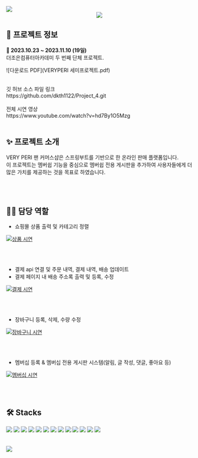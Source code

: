 <img src="https://capsule-render.vercel.app/api?type=waving&color=6667AB&height=200&section=header&text=&fontSize=50&fontColor=fff" />
<div align="center">
<img src="https://github.com/dkth1122/Project_4/assets/134511884/501a3588-d12c-4a8a-a3d1-e6adf30834a7"> 
</div>
<h2>🔎 프로젝트 정보</h2>
<div><b>📆 2023.10.23 ~ 2023.11.10 (19일)</b></div>
<div>더조은컴퓨터아카데미 두 번째 단체 프로젝트.</div>


![다운로드 PDF](VERYPERI 세미프로젝트.pdf)

<br>
<div>깃 허브 소스 파일 링크</div>
https://github.com/dkth1122/Project_4.git
<br><br>
<div>전체 시연 영상</div>
https://www.youtube.com/watch?v=hd7By1O5Mzg
<br><br>
<h2>✨ 프로젝트 소개</h2>
<div>VERY PERI 팬 커머스샵은 스프링부트를 기반으로 한 온라인 판매 플랫폼입니다.</div>
<div>이 프로젝트는 멤버쉽 기능을 중심으로 멤버쉽 전용 게시판을 추가하여 사용자들에게 더 많은 가치를 제공하는 것을 목표로 하였습니다.</div>
<br>
<br>
<br>
<h2>💁‍♂️ 담당 역할</h2>

- 쇼핑몰 상품 출력 및 카테고리 정렬<br>

[![상품 시연](https://github.com/dkth1122/Spring_Project/assets/134511884/5c00ef3e-f37e-4ec3-81f0-861c392bb482)](https://youtu.be/InzBgcVYjUc)

<br><br>
- 결제 api 연결 및 주문 내역, 결제 내역, 배송 업데이트<br>
- 결제 페이지 내 배송 주소록 출력 및 등록, 수정<br>

[![결제 시연](https://github.com/dkth1122/Spring_Project/assets/134511884/ebbba53a-77fc-430d-9289-bbe587dc7961)](https://youtu.be/GhP6iGed3R8)

<br><br>
- 장바구니 등록, 삭제, 수량 수정<br>

[![장바구니 시연](https://github.com/dkth1122/Spring_Project/assets/134511884/a71d0016-5bfd-4842-a200-684fc971b2b3)](https://youtu.be/PmpIBQCPI-8)

<br><br>

- 멤버십 등록 & 멤버십 전용 게시판 시스템(알림, 글 작성, 댓글, 좋아요 등)<br>

[![멤버십 시연](https://github.com/dkth1122/Spring_Project/assets/134511884/a20d6b4d-f0d9-4860-9286-662f85bbc894)](https://youtu.be/NR1w8jeCaWc)

<br>
<br>

<h2>🛠 Stacks</h2>
<div>
  <img src="https://img.shields.io/badge/Eclipse%20IDE-2C2255.svg?&style=for-the-badge&logo=Eclipse%20IDE&logoColor=white">
  <img src="https://img.shields.io/badge/visualstudiocode-007ACC?style=for-the-badge&logo=visualstudiocode&logoColor=white">
  <img src="https://img.shields.io/badge/mysql-4479A1?style=for-the-badge&logo=mysql&logoColor=white">
  <img src="https://img.shields.io/badge/HeidiSql-9DD84B?style=for-the-badge">
  <img src="https://img.shields.io/badge/github-181717?style=for-the-badge&logo=github&logoColor=white">

  <img src="https://img.shields.io/badge/SpringBoot-6DB33F?style=flat-square&logo=Spring&logoColor=white">
  <img src="https://img.shields.io/badge/MyBatis-8C429F?style=flat-square&logo=Spring&logoColor=white"> 
  <img src="https://img.shields.io/badge/html5-E34F26?style=for-the-badge&logo=html5&logoColor=white"> 
  <img src="https://img.shields.io/badge/css-1572B6?style=for-the-badge&logo=css3&logoColor=white"> 
  <img src="https://img.shields.io/badge/javascript-F7DF1E?style=for-the-badge&logo=javascript&logoColor=black">
  <img src="https://img.shields.io/badge/java-007396?style=for-the-badge&logo=java&logoColor=white"> 
  <img src="https://img.shields.io/badge/Vue.js-4FC08D?style=for-the-badge&logo=java&logoColor=black">
  <img src="https://img.shields.io/badge/jquery-0769AD?style=for-the-badge&logo=jquery&logoColor=white">
</div>
</div>
<br>
<br>
<img src="https://capsule-render.vercel.app/api?type=waving&color=6667AB&height=200&section=footer&text=&fontSize=50&fontColor=fff" />
